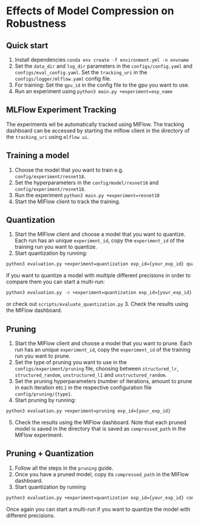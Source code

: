 # Effects of Model Compression on Robustness

## Quick start
1. Install dependencies `conda env create -f environment.yml -n envname`
2. Set the `data_dir` and `log_dir` parameters in the `configs/config.yaml` and `configs/eval_config.yaml`. Set the `tracking_uri` in the `configs/logger/mlflow.yaml` config file.
3. For training: Set the `gpu_id` in the config file to the gpu you want to use.
4. Run an experiment using `python3 main.py +experiment=exp_name`


## MLFlow Experiment Tracking
The experiments wil be automatically tracked using MlFlow. The tracking dashboard can be accessed by starting the mlflow client in the directory of the `tracking_uri` using `mlflow ui`.


## Training a model

1. Choose the model that you want to train e.g. `config/experiment/resnet18`.
2. Set the hyperparameters in the `config/model/resnet18` and `config/experiment/resnet18`.
3. Run the experiment `python3 main.py +experiment=resnet18`
4. Start the MlFlow client to track the training.


## Quantization
1. Start the MlFlow client and choose a model that you want to quantize. Each run has an unique `experiment_id`, copy the `experiment_id` of the training run you want to quantize.
2. Start quantization by running:
```bash
python3 evaluation.py +experiment=quantization exp_id={your_exp_id} quantization.activation_precision=7 quantization.weight_precision=8
```
If you want to quantize a model with multiple different precisions in order to compare them you can start a multi-run:
```bash
python3 evaluation.py -m +experiment=quantization exp_id={your_exp_id} quantization.activation_precision=2,3,4,5,6,7 quantization.weight_precision=2,3,4,5,6,7,8
```
or check out `scripts/evaluate_quantization.py`
3. Check the results using the MlFlow dashboard.


## Pruning
1. Start the MlFlow client and choose a model that you want to prune. Each run has an unique `experiment_id`, copy the `experiment_id` of the training run you want to prune.
2. Set the type of pruning you want to use in the `configs/experiment/pruning` file, choosing between `structured_lr`, `structured_random`, `unstructured_l1` and `unstructured_random`.
3. Set the pruning hyperparameters (number of iterations, amount to prune in each iteration etc.) in the respective configuration file `config/pruning/{type}`.
4. Start pruning by running:
```bash
python3 evaluation.py +experiment=pruning exp_id={your_exp_id}
```
5. Check the results using the MlFlow dashboard. Note that each pruned model is saved in the directory that is saved as `compressed_path` in the MlFlow experiment.

## Pruning + Quantization
1. Follow all the steps in the `pruning` guide.
2. Once you have a pruned model, copy its `compressed_path` in the MlFlow dashboard.
3. Start quantization by running

```bash
python3 evaluation.py +experiment=quantization exp_id={your_exp_id} compressed_path={your_compressed_path} quantization.activation_precision=7 quantization.weight_precision=8
```
Once again you can start a multi-run if you want to quantize the model with different precisions.
